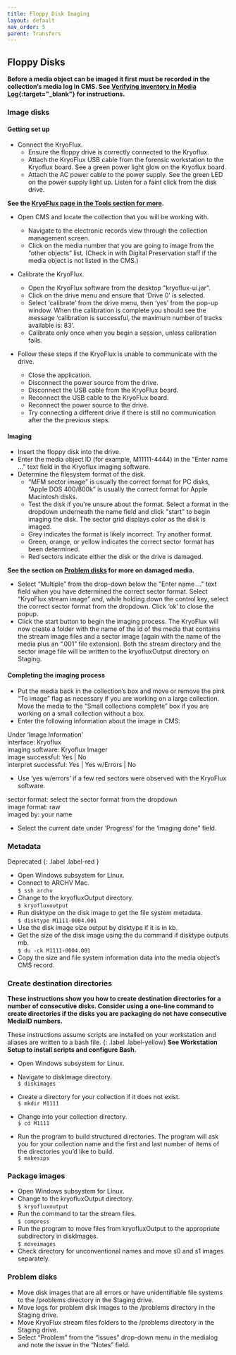 ```yaml
---
title: Floppy Disk Imaging
layout: default
nav_order: 5
parent: Transfers
---
```


## Floppy Disks  


**Before a media object can be imaged it first must be recorded in the collection’s media log in CMS. See [Verifying inventory in Media Log](/digarch/transfers/verify-inventory.html){:target="_blank"} for instructions.**

### Image disks

#### Getting set up

* Connect the KryoFlux.
  * Ensure the floppy drive is correctly connected to the Kryoflux. 
  * Attach the KryoFlux USB cable from the forensic workstation to the Kryoflux board. See a green power light glow on the Kryoflux board.  
  * Attach the AC power cable to the power supply. See the green LED on the power supply light up. Listen for a faint click from the disk drive.   
  
**See the [KryoFlux page in the Tools section for more](https://nypl.github.io/digarch/tools/kryoflux).**

* Open CMS and locate the collection that you will be working with.
  * Navigate to the electronic records view through the collection management screen.
  * Click on the media number that you are going to image from the “other objects” list. (Check in with Digital Preservation staff if the media object is not listed in the CMS.)

* Calibrate the KryoFlux.
  * Open the KryoFlux software from the desktop "kryoflux-ui.jar".
  * Click on the drive menu and ensure that ‘Drive 0’ is selected.
  * Select ‘calibrate’ from the drive menu, then ‘yes’ from the pop-up window. When the calibration is complete you should see the message ‘calibration is successful, the maximum number of tracks available is: 83’.
  * Calibrate only once when you begin a session, unless calibration fails.  

* Follow these steps if the KryoFlux is unable to communicate with the drive.  
  * Close the application.  
  * Disconnect the power source from the drive.  
  * Disconnect the USB cable from the KryoFlux board.  
  * Reconnect the USB cable to the KryoFlux board.  
  * Reconnect the power source to the drive.  
  * Try connecting a different drive if there is still no communication after the the previous steps.  

#### Imaging

* Insert the floppy disk into the drive.
* Enter the media object ID (for example, M11111-4444) in the "Enter name ..." text field in the Kryoflux imaging software.  
* Determine the filesystem format of the disk.
  * “MFM sector image” is usually the correct format for PC disks, “Apple DOS 400/800k” is usually the correct format for Apple Macintosh disks.
  *  Test the disk if you're unsure about the format. Select a format in the dropdown underneath the name field and click "start" to begin imaging the disk. The sector grid displays color as the disk is imaged.  
  * Grey indicates the format is likely incorrect. Try another format.  
  * Green, orange, or yellow indicates the correct sector format has been determined.  
  * Red sectors indicate either the disk or the drive is damaged.

**See the section on [Problem disks](https://nypl.github.io/digarch/transfers/digital-forensic-imaging.html#problem-disks) for more on damaged media.**

* Select “Multiple” from the drop-down below the "Enter name ..." text field when you have determined the correct sector format. Select “KryoFlux stream image” and, while holding down the control key, select the correct sector format from the dropdown. Click ‘ok’ to close the popup.  
* Click the start button to begin the imaging process. The KryoFlux will now create a folder with the name of the id of the media that contains the stream image files and a sector image (again with the name of the media plus an “.001” file extension). Both the stream directory and the sector image file will be written to the kryofluxOutput directory on Staging.  

#### Completing the imaging process

* Put the media back in the collection’s box and move or remove the pink “To image” flag as necessary if you are working on a large collection. Move the media to the “Small collections complete” box if you are working on a small collection without a box.  
* Enter the following information about the image in CMS:  

Under ‘Image Information’  
interface:	Kryoflux  
imaging software:	Kryoflux Imager  
image successful:	Yes | No  
interpret successful:	Yes | Yes w/Errors | No  
* Use ‘yes w/errors’ if a few red sectors were observed with the KryoFlux software.  

sector format:	select the sector format from the dropdown  
image format:	raw  
imaged by:	your name  

* Select the current date under ‘Progress’  for the ‘Imaging done” field.  


### Metadata  

Deprecated
{: .label .label-red }

* Open Windows subsystem for Linux.  
* Connect to ARCHV Mac.  
```$ ssh archv```  
* Change to the kryofluxOutput directory.  
```$ kryofluxoutput```  
* Run disktype on the disk image to get the file system metadata.  
```$ disktype M1111-0004.001```  
* Use the disk image size output by disktype if it is in kb.  
* Get the size of the disk image using the du command if disktype outputs mb.  
```$ du -ck M1111-0004.001```  
* Copy the size and file system information data into the media object’s CMS record.

### Create destination directories

**These instructions show you how to create destination directories for a number of consecutive disks. Consider using a one-line command to create directories if the disks you are packaging do not have consecutive MediaID numbers.**  

These instructions assume scripts are installed on your workstation and aliases are written to a bash file.
{: .label .label-yellow}
**See Workstation Setup to install scripts and configure Bash.**
* Open Windows subsystem for Linux.     
 
* Navigate to diskImage directory.  
```$ diskimages```  

* Create a directory for your collection if it does not exist.  
```$ mkdir M1111```  

* Change into your collection directory.  
```$ cd M1111```  

* Run the program to build structured directories. The program will ask you for your collection name and the first and last number of items of the directories you’d like to build.  
```$ makesips```  

### Package images

* Open Windows subsystem for Linux.  
* Change to the kryofluxOutput directory.  
```$ kryofluxoutput```  
* Run the command to tar the stream files.  
```$ compress```  
* Run the program to move files from kryofluxOutput to the appropriate subdirectory in diskImages.  
```$ moveimages```  
* Check directory for unconventional names and move s0 and s1 images separately.  

### Problem disks
<!-- Change to delete problem images? -->
* Move disk images that are all errors or have unidentifiable file systems to the /problems directory in the Staging drive.
* Move logs for problem disk images to the /problems directory in the Staging drive.
* Move KryoFlux stream files folders to the /problems directory in the Staging drive.
* Select “Problem” from the “Issues” drop-down menu in the medialog and note the issue in the “Notes” field.
